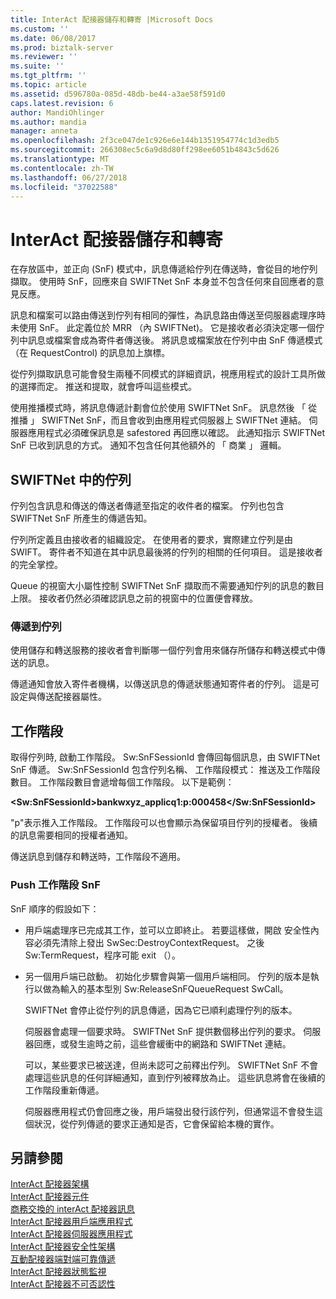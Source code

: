 ```yaml
---
title: InterAct 配接器儲存和轉寄 |Microsoft Docs
ms.custom: ''
ms.date: 06/08/2017
ms.prod: biztalk-server
ms.reviewer: ''
ms.suite: ''
ms.tgt_pltfrm: ''
ms.topic: article
ms.assetid: d596780a-085d-48db-be44-a3ae58f591d0
caps.latest.revision: 6
author: MandiOhlinger
ms.author: mandia
manager: anneta
ms.openlocfilehash: 2f3ce047de1c926e6e144b1351954774c1d3edb5
ms.sourcegitcommit: 266308ec5c6a9d8d80ff298ee6051b4843c5d626
ms.translationtype: MT
ms.contentlocale: zh-TW
ms.lasthandoff: 06/27/2018
ms.locfileid: "37022588"
---
```

# <a name="interact-adapter-store-and-forward"></a>InterAct 配接器儲存和轉寄
在存放區中，並正向 (SnF) 模式中，訊息傳遞給佇列在傳送時，會從目的地佇列擷取。 使用時 SnF，回應來自 SWIFTNet SnF 本身並不包含任何來自回應者的意見反應。  
  
 訊息和檔案可以路由傳送到佇列有相同的彈性，為訊息路由傳送至伺服器處理序時未使用 SnF。 此定義位於 MRR （內 SWIFTNet)。 它是接收者必須決定哪一個佇列中訊息或檔案會成為寄件者傳送後。 將訊息或檔案放在佇列中由 SnF 傳遞模式 （在 RequestControl) 的訊息加上旗標。  
  
 從佇列擷取訊息可能會發生兩種不同模式的詳細資訊，視應用程式的設計工具所做的選擇而定。 推送和提取，就會呼叫這些模式。  
  
 使用推播模式時，將訊息傳遞計劃會位於使用 SWIFTNet SnF。 訊息然後 「 從推播 」 SWIFTNet SnF，而且會收到由應用程式伺服器上 SWIFTNet 連結。 伺服器應用程式必須確保訊息是 safestored 再回應以確認。 此通知指示 SWIFTNet SnF 已收到訊息的方式。 通知不包含任何其他額外的 「 商業 」 邏輯。  
  
## <a name="queues-in-swiftnet"></a>SWIFTNet 中的佇列  
 佇列包含訊息和傳送的傳送者傳遞至指定的收件者的檔案。 佇列也包含 SWIFTNet SnF 所產生的傳遞告知。  
  
 佇列所定義且由接收者的組織設定。 在使用者的要求，實際建立佇列是由 SWIFT。 寄件者不知道在其中訊息最後將的佇列的相關的任何項目。 這是接收者的完全掌控。  
  
 Queue 的視窗大小屬性控制 SWIFTNet SnF 擷取而不需要通知佇列的訊息的數目上限。 接收者仍然必須確認訊息之前的視窗中的位置便會釋放。  
  
### <a name="delivery-into-a-queue"></a>傳遞到佇列  
 使用儲存和轉送服務的接收者會判斷哪一個佇列會用來儲存所儲存和轉送模式中傳送的訊息。  
  
 傳遞通知會放入寄件者機構，以傳送訊息的傳遞狀態通知寄件者的佇列。 這是可設定與傳送配接器屬性。  
  
## <a name="sessions"></a>工作階段  
 取得佇列時, 啟動工作階段。 Sw:SnFSessionId 會傳回每個訊息，由 SWIFTNet SnF 傳遞。 Sw:SnFSessionId 包含佇列名稱、 工作階段模式： 推送及工作階段數目。 工作階段數目會遞增每個工作階段。 以下是範例：  
  
 **\<Sw:SnFSessionId\>bankwxyz_applicq1:p:000458\</Sw:SnFSessionId\>**  
  
 "p"表示推入工作階段。 工作階段可以也會顯示為保留項目佇列的授權者。 後續的訊息需要相同的授權者通知。  
  
 傳送訊息到儲存和轉送時，工作階段不適用。  
  
### <a name="push-session-snf"></a>Push 工作階段 SnF  
 SnF 順序的假設如下：  
  
- 用戶端處理序已完成其工作，並可以立即終止。 若要這樣做，開啟 安全性內容必須先清除上發出 SwSec:DestroyContextRequest。 之後 Sw:TermRequest，程序可能 exit （）。  
  
- 另一個用戶端已啟動。 初始化步驟會與第一個用戶端相同。 佇列的版本是執行以做為輸入的基本型別 Sw:ReleaseSnFQueueRequest SwCall。  
  
   SWIFTNet 會停止從佇列的訊息傳遞，因為它已順利處理佇列的版本。  
  
  伺服器會處理一個要求時。 SWIFTNet SnF 提供數個移出佇列的要求。 伺服器回應，或發生逾時之前，這些會緩衝中的網路和 SWIFTNet 連結。  
  
  可以，某些要求已被送達，但尚未認可之前釋出佇列。 SWIFTNet SnF 不會處理這些訊息的任何詳細通知，直到佇列被釋放為止。 這些訊息將會在後續的工作階段重新傳遞。  
  
  伺服器應用程式仍會回應之後，用戶端發出發行該佇列，但通常這不會發生這個狀況，從佇列傳遞的要求正通知是否，它會保留給本機的實作。  
  
## <a name="see-also"></a>另請參閱  
 [InterAct 配接器架構](../../adapters-and-accelerators/fileact-interact/interact-adapter-architecture.md)   
 [InterAct 配接器元件](../../adapters-and-accelerators/fileact-interact/interact-adapter-components.md)   
 [商務交換的 interAct 配接器訊息](../../adapters-and-accelerators/fileact-interact/interact-adapter-messages-for-business-exchange.md)   
 [InterAct 配接器用戶端應用程式](../../adapters-and-accelerators/fileact-interact/interact-adapter-client-application.md)   
 [InterAct 配接器伺服器應用程式](../../adapters-and-accelerators/fileact-interact/interact-adapter-server-application.md)   
 [InterAct 配接器安全性架構](../../adapters-and-accelerators/fileact-interact/interact-adapter-security-architecture.md)   
 [互動配接器端對端可靠傳遞](../../adapters-and-accelerators/fileact-interact/interact-adapter-end-to-end-reliable-delivery.md)   
 [InterAct 配接器狀態監視](../../adapters-and-accelerators/fileact-interact/interact-adapter-status-monitoring.md)   
 [InterAct 配接器不可否認性](../../adapters-and-accelerators/fileact-interact/interact-adapter-non-repudiation.md)